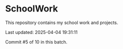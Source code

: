 # SchoolWork

This repository contains my school work and projects.

Last updated: 2025-04-04 19:31:11

Commit #5 of 10 in this batch.